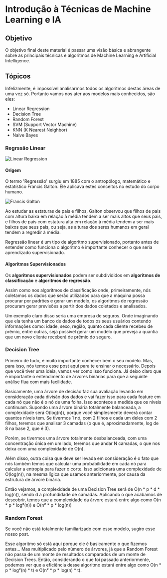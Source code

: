 # Introdução à Técnicas de Machine Learning e IA

## Objetivo

O objetivo final deste material é passar uma visão básica e abrangente sobre as principais técnicas e algoritmos de Machine Learning e Artificial Intelligence.

## Tópicos

Infelizmente, é impossível analisarmos todos os algoritmos destas áreas de uma vez só. Portanto vamos nos ater aos modelos mais conhecidos, são eles:

- Linear Regression
- Decision Tree
- Random Forest
- SVM (Support Vector Machine)
- KNN (K Nearest Neighbor)
- Naive Bayes

### Regrssão Linear

![Linear Regression](https://miro.medium.com/max/1400/1*JplJixyQxHTRwQvqP7eDrQ.gif)
#### Origem

O termo 'Regressão' surgiu em 1885 com o antropólogo, matemático e estatístico Francis Galton. Ele aplicava estes conceitos no estudo do corpo humano.

![Francis Galton](https://miro.medium.com/max/386/0*2dl-pJMeOc0F-A5R)

Ao estudar as estaturas de pais e filhos, Galton observou que filhos de pais com altura baixa em relação à média tendem a ser mais altos que seus pais, e filhos de pais com estatura alta em relação à média tendem a ser mais baixos que seus pais, ou seja, as alturas dos seres humanos em geral tendem a regredir à média.

Regressão linear é um tipo de algoritmo supervisionado, portanto antes de entender como funciona o algoritmo é importante conhecer o que seria aprendizado supervisionado.

#### Algoritmos Supervisionados

Os **algoritmos supervisionados** podem ser subdivididos em **algoritmos de classificação** e **algoritmos de regressão**.

Assim como nos algoritmos de classificação onde, primeiramente, nós coletamos os dados que serão utilizados para que a máquina possa procurar por padrões e gerar um modelo, os algoritmos de regressão procuram gerar previsões a partir dos dados coletados e analisados.

Um exemplo claro disso seria uma empresa de seguros. Onde imaginando que ela tenha um banco de dados de todos os seus usuários contendo informações como: idade, sexo, região, quanto cada cliente recebeu de prêmio, entre outras, seja possível gerar um modelo que preveja a quantia que um novo cliente receberá de prêmio do seguro.



### Decision Tree

Primeiro de tudo, é muito importante conhecer bem o seu modelo. Mas, para isso, nós temos esse post aqui para te ensinar o necessário. Depois que você tiver uma ideia, vamos ver como isso funciona. Já deixo claro que é importante o entendimento de árvores binárias para que a seguinte análise flua com mais facilidade.

Basicamente, uma árvore de decisão faz sua avaliação levando em consideração cada divisão dos dados e vai fazer isso para cada feature em cada nó que não é o nó de uma folha. Isso acontece a medida que os níveis continuam. Supondo uma árvore binária totalmente balanceada, a complexidade será O(log(n)), porque você simplesmente deverá contar quantos níveis tem. Se tivermos 1 nó, com 2 filhos e cada um deles com 2 filhos, teremos que analisar 3 camadas (o que é, aproximadamente, log de 8 na base 2, que é 3).

Porém, se tivermos uma árvore totalmente desbalanceada, com uma concentração única em um lado, teremos que andar N camadas, o que nos deixa com uma complexidade de O(n).

Além disso, outra coisa que deve ser levada em consideração é o fato que nós também temos que calcular uma probabilidade em cada nó para calcular a entropia para fazer o corte. Isso adicionará uma complexidade de O(log(n)), na mesma lígica que usamos anteriormente, por causa da estrutura de árvore binária.

Então vejamos, a complexidade de uma Decision Tree será de O(n * p * d * log(n)), sendo d a profundidade de camadas. Aplicando o que acabamos de descobrir, temos que a complexidade da árvore estará entre algo como O(n * p * log²(n)) e O(n² * p * log(n))

### Random Forest

Se você não está totalmente familiarizado com esse modelo, sugiro esse nosso post.

Esse algoritmo só está aqui porque ele é basicamente o que fizemos antes… Mas multiplicado pelo número de árvores, já que a Random Forest não passa de um monte de resultados comparados de um monte de Decision Trees. Então, considerando o que foi passado anteriormente, podemos ver que a eficiência desse algoritmo estará entre algo como O(n * p * log²(n) * t) e O(n² * p * log(n) * t).